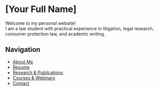 # [Your Full Name]

Welcome to my personal website!  
I am a law student with practical experience in litigation, legal research, consumer protection law, and academic writing.  

## Navigation
- [About Me](about.md)
- [Resume](resume.md)
- [Research & Publications](resume.md#research-and-publications)
- [Courses & Webinars](resume.md#courses-and-webinars)
- [Contact](contact.md)
